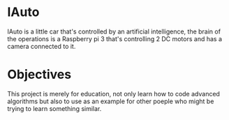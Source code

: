 # IAuto

IAuto is a little car that's controlled by an artificial intelligence, the brain of the operations is a Raspberry pi 3 that's controlling 2 DC motors and has a camera connected to it.

# Objectives

This project is merely for education, not only learn how to code advanced algorithms but also to use as an example for other poeple who might be trying to learn something similar. 
